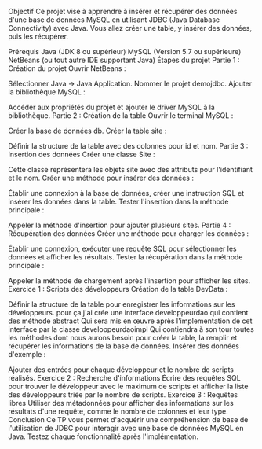 Objectif
Ce projet vise à apprendre à insérer et récupérer des données d'une base de données MySQL en utilisant JDBC (Java Database Connectivity) avec Java. Vous allez créer une table, y insérer des données, puis les récupérer.

Prérequis
Java (JDK 8 ou supérieur)
MySQL (Version 5.7 ou supérieure)
NetBeans (ou tout autre IDE supportant Java)
Étapes du projet
Partie 1 : Création du projet
Ouvrir NetBeans :

Sélectionner Java -> Java Application.
Nommer le projet demojdbc.
Ajouter la bibliothèque MySQL :

Accéder aux propriétés du projet et ajouter le driver MySQL à la bibliothèque.
Partie 2 : Création de la table
Ouvrir le terminal MySQL :

Créer la base de données db.
Créer la table site :

Définir la structure de la table avec des colonnes pour id et nom.
Partie 3 : Insertion des données
Créer une classe Site :

Cette classe représentera les objets site avec des attributs pour l'identifiant et le nom.
Créer une méthode pour insérer des données :

Établir une connexion à la base de données, créer une instruction SQL et insérer les données dans la table.
Tester l'insertion dans la méthode principale :

Appeler la méthode d'insertion pour ajouter plusieurs sites.
Partie 4 : Récupération des données
Créer une méthode pour charger les données :

Établir une connexion, exécuter une requête SQL pour sélectionner les données et afficher les résultats.
Tester la récupération dans la méthode principale :

Appeler la méthode de chargement après l'insertion pour afficher les sites.
Exercice 1 : Scripts des développeurs
Création de la table DevData :

Définir la structure de la table pour enregistrer les informations sur les développeurs.
pour ça j'ai crée une interface developpeurdao qui contient des méthode abstract Qui sera mis en œuvre
après l'implementation de cet interface par la classe developpeurdaoimpl Qui contiendra à son tour toutes
les méthodes dont nous aurons besoin pour créer la table, la remplir et récupérer les informations de la
base de données. 
Insérer des données d'exemple :

Ajouter des entrées pour chaque développeur et le nombre de scripts réalisés.
Exercice 2 : Recherche d'informations
Écrire des requêtes SQL pour trouver le développeur avec le maximum de scripts et afficher la liste des développeurs triée par le nombre de scripts.
Exercice 3 : Requêtes libres
Utiliser des métadonnées pour afficher des informations sur les résultats d'une requête, comme le nombre de colonnes et leur type.
Conclusion
Ce TP vous permet d'acquérir une compréhension de base de l'utilisation de JDBC pour interagir avec une base de données MySQL en Java. Testez chaque fonctionnalité après l'implémentation.
